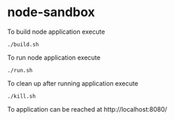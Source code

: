 # node-sandbox

To build node application execute
```
./build.sh
```

To run node application execute
```
./run.sh
```

To clean up after running application execute
```
./kill.sh
```

To application can be reached at http://localhost:8080/
